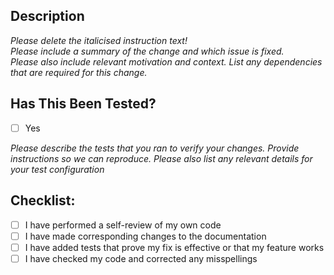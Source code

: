 ## Description

_Please delete the italicised instruction text!\
Please include a summary of the change and which issue is fixed.\
Please also include relevant motivation and context. List any dependencies that are required for this change._

## Has This Been Tested?

- [ ] Yes

_Please describe the tests that you ran to verify your changes. Provide instructions so we can reproduce.
Please also list any relevant details for your test configuration_

## Checklist:

- [ ] I have performed a self-review of my own code
- [ ] I have made corresponding changes to the documentation
- [ ] I have added tests that prove my fix is effective or that my feature works
- [ ] I have checked my code and corrected any misspellings
